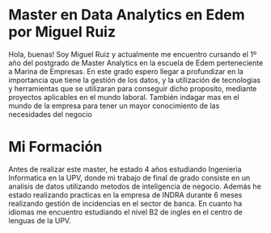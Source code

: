 # Master en Data Analytics en Edem por Miguel Ruiz
Hola, buenas! Soy Miguel Ruiz y actualmente me encuentro cursando el 1º año del postgrado de Master Analytics en la escuela de Edem perteneciente a Marina de Empresas. En este grado espero llegar a profundizar en la importancia que tiene la gestión de los datos, y la utilización de tecnologias y herramientas que se utilizaran para conseguir dicho proposito, mediante proyectos aplicables en el mundo laboral. También indagar mas en el mundo de la empresa para tener un mayor conocimiento de las necesidades del negocio

# Mi Formación
Antes de realizar este master, he estado 4 años estudiando Ingenieria Informatica en la UPV, donde mi trabajo de final de grado consiste en un analisis de datos utilizando metodos de inteligencia de negocio. Además he estado realizando practicas en la empresa de INDRA durante 6 meses realizando gestión de incidencias en el sector de banca. En cuanto ha idiomas me encuentro estudiando el nivel B2 de ingles en el centro de lenguas de la UPV. 
